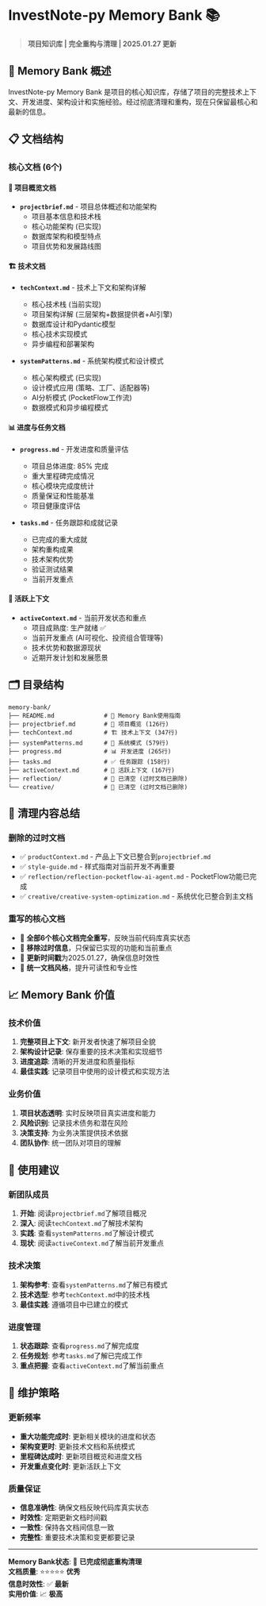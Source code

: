 # InvestNote-py Memory Bank 📚

> **项目知识库 | 完全重构与清理 | 2025.01.27 更新**

## 🎯 Memory Bank 概述

InvestNote-py Memory Bank 是项目的核心知识库，存储了项目的完整技术上下文、开发进度、架构设计和实施经验。经过彻底清理和重构，现在只保留最核心和最新的信息。

## 📋 文档结构

### 核心文档 (6个)

#### 📖 项目概览文档
- **`projectbrief.md`** - 项目总体概述和功能架构
  - 项目基本信息和技术栈
  - 核心功能架构 (已实现)
  - 数据库架构和模型特点
  - 项目优势和发展路线图

#### 🏗️ 技术文档
- **`techContext.md`** - 技术上下文和架构详解
  - 核心技术栈 (当前实现)
  - 项目架构详解 (三层架构+数据提供者+AI引擎)
  - 数据库设计和Pydantic模型
  - 核心技术实现模式
  - 异步编程和部署架构

- **`systemPatterns.md`** - 系统架构模式和设计模式
  - 核心架构模式 (已实现)
  - 设计模式应用 (策略、工厂、适配器等)
  - AI分析模式 (PocketFlow工作流)
  - 数据模式和异步编程模式

#### 📊 进度与任务文档
- **`progress.md`** - 开发进度和质量评估
  - 项目总体进度: 85% 完成
  - 重大里程碑完成情况
  - 核心模块完成度统计
  - 质量保证和性能基准
  - 项目健康度评估

- **`tasks.md`** - 任务跟踪和成就记录
  - 已完成的重大成就
  - 架构重构成果
  - 技术架构优势
  - 验证测试结果
  - 当前开发重点

#### 🎯 活跃上下文
- **`activeContext.md`** - 当前开发状态和重点
  - 项目成熟度: 生产就绪 ✅
  - 当前开发重点 (AI可视化、投资组合管理等)
  - 技术优势和数据源现状
  - 近期开发计划和发展愿景

## 🗂️ 目录结构

```
memory-bank/
├── README.md              # 📘 Memory Bank使用指南
├── projectbrief.md        # 📖 项目概览 (126行)
├── techContext.md         # 🏗️ 技术上下文 (347行)
├── systemPatterns.md      # 🔧 系统模式 (579行)
├── progress.md            # 📊 开发进度 (265行)
├── tasks.md               # ✅ 任务跟踪 (158行)
├── activeContext.md       # 🎯 活跃上下文 (167行)
├── reflection/            # 📁 已清空 (过时文档已删除)
└── creative/              # 📁 已清空 (过时文档已删除)
```

## 🧹 清理内容总结

### 删除的过时文档
- ✅ `productContext.md` - 产品上下文已整合到`projectbrief.md`
- ✅ `style-guide.md` - 样式指南对当前开发不再重要
- ✅ `reflection/reflection-pocketflow-ai-agent.md` - PocketFlow功能已完成
- ✅ `creative/creative-system-optimization.md` - 系统优化已整合到主文档

### 重写的核心文档
- 🔄 **全部6个核心文档完全重写**，反映当前代码库真实状态
- 🔄 **移除过时信息**，只保留已实现的功能和当前重点
- 🔄 **更新时间戳**为2025.01.27，确保信息时效性
- 🔄 **统一文档风格**，提升可读性和专业性

## 📈 Memory Bank 价值

### 技术价值
1. **完整项目上下文**: 新开发者快速了解项目全貌
2. **架构设计记录**: 保存重要的技术决策和实现细节
3. **进度追踪**: 清晰的开发进度和质量指标
4. **最佳实践**: 记录项目中使用的设计模式和实现方法

### 业务价值
1. **项目状态透明**: 实时反映项目真实进度和能力
2. **风险识别**: 记录技术债务和潜在风险
3. **决策支持**: 为业务决策提供技术依据
4. **团队协作**: 统一团队对项目的理解

## 🎯 使用建议

### 新团队成员
1. **开始**: 阅读`projectbrief.md`了解项目概况
2. **深入**: 阅读`techContext.md`了解技术架构
3. **实践**: 查看`systemPatterns.md`了解设计模式
4. **现状**: 阅读`activeContext.md`了解当前开发重点

### 技术决策
1. **架构参考**: 查看`systemPatterns.md`了解已有模式
2. **技术选型**: 参考`techContext.md`中的技术栈
3. **最佳实践**: 遵循项目中已建立的模式

### 进度管理
1. **状态跟踪**: 查看`progress.md`了解完成度
2. **任务规划**: 参考`tasks.md`了解已完成工作
3. **重点把握**: 查看`activeContext.md`了解当前重点

## 🔄 维护策略

### 更新频率
- **重大功能完成时**: 更新相关模块的进度和状态
- **架构变更时**: 更新技术文档和系统模式
- **里程碑达成时**: 更新项目概览和进度文档
- **开发重点变化时**: 更新活跃上下文

### 质量保证
- **信息准确性**: 确保文档反映代码库真实状态
- **时效性**: 定期更新文档时间戳
- **一致性**: 保持各文档间信息一致
- **完整性**: 重要技术决策和变更都要记录

---

**Memory Bank状态**: 🌟 **已完成彻底重构清理**  
**文档质量**: ⭐⭐⭐⭐⭐ **优秀**  
**信息时效性**: ✅ **最新**  
**实用价值**: 📈 **极高** 